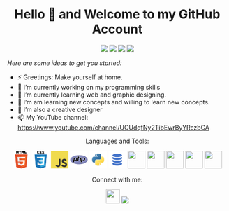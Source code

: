  <h1 align="center">Hello 👋 and Welcome to my GitHub Account </h1>
                                                                          

<p align="center">
  <img src="https://img.shields.io/badge/Thinking-Out of the box-green">
  <img src="https://img.shields.io/badge/Passion-Coding & Designing-blue">
  <img src="https://img.shields.io/badge/Mentality-Stoic-red">
  <img src="https://img.shields.io/badge/Interests-Charity-white">
</p>


*Here are some ideas to get you started:*

- ⚡ Greetings: Make yourself at home. 
- 🔭 I’m currently working on my programming skills 
- 🌱 I’m currently learning web and graphic designing.
- 👯 I’m am learning new concepts and willing to learn new concepts.
- 🤔 I’m also a creative designer
- 📫 My YouTube channel: https://www.youtube.com/channel/UCUdqfNy2TibEwrByYRczbCA



<p align="center">Languages and Tools:</p> 

<p align="center">
  <img width="40" height="40" src="https://raw.githubusercontent.com/github/explore/80688e429a7d4ef2fca1e82350fe8e3517d3494d/topics/html/html.png">
  <img width="40" height="40" src="https://raw.githubusercontent.com/github/explore/80688e429a7d4ef2fca1e82350fe8e3517d3494d/topics/css/css.png">
  <img width="40" height="40" src="https://raw.githubusercontent.com/github/explore/80688e429a7d4ef2fca1e82350fe8e3517d3494d/topics/javascript/javascript.png">
  <img width="40" height="40" src="https://raw.githubusercontent.com/github/explore/80688e429a7d4ef2fca1e82350fe8e3517d3494d/topics/php/php.png"> 
  <img width="40" height="40" src="https://raw.githubusercontent.com/github/explore/5c058a388828bb5fde0bcafd4bc867b5bb3f26f3/topics/python/python.png">
  <img width="40" height="40" src="https://raw.githubusercontent.com/github/explore/80688e429a7d4ef2fca1e82350fe8e3517d3494d/topics/sql/sql.png">
  <img width="40" height="40" src="https://cdn.jsdelivr.net/npm/simple-icons@v3/icons/adobephotoshop.svg">
  <img width="40" height="40" src="https://cdn.jsdelivr.net/npm/simple-icons@v3/icons/adobeillustrator.svg">
  <img width="40" height="40" src="https://cdn.jsdelivr.net/npm/simple-icons@v3/icons/adobeindesign.svg">
  <img width="40" height="40" src="https://simpleicons.org/icons/adobepremierepro.svg">
  <img width="40" height="40" src="https://simpleicons.org/icons/adobeaftereffects.svg">
</p>


<p align="center">Connect with me:</p>

<p align="center">
  <img height="32" width="32" src="https://cdn.jsdelivr.net/npm/simple-icons@v3/icons/linkedin.svg" />
  <img height="32" src="https://img.shields.io/badge/YouTube-FF0000?style=for-the-badge&logo=youtube&logoColor=white" />
</p>
